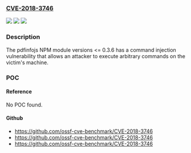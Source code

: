 ### [CVE-2018-3746](https://cve.mitre.org/cgi-bin/cvename.cgi?name=CVE-2018-3746)
![](https://img.shields.io/static/v1?label=Product&message=pdfinfojs&color=blue)
![](https://img.shields.io/static/v1?label=Version&message=n%2Fa&color=blue)
![](https://img.shields.io/static/v1?label=Vulnerability&message=Command%20Injection%20-%20Generic%20(CWE-77)&color=brighgreen)

### Description

The pdfinfojs NPM module versions <= 0.3.6 has a command injection vulnerability that allows an attacker to execute arbitrary commands on the victim's machine.

### POC

#### Reference
No POC found.

#### Github
- https://github.com/ossf-cve-benchmark/CVE-2018-3746
- https://github.com/ossf-cve-benchmark/CVE-2018-3746
- https://github.com/ossf-cve-benchmark/CVE-2018-3746

